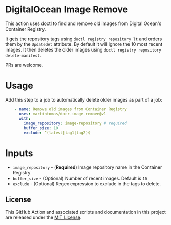 # DigitalOcean Image Remove
This action uses [doctl](https://github.com/digitalocean/action-doctl) to find and remove old images from Digital Ocean's Container Registry.

It gets the repository tags using `doctl registry repository lt` and orders them by the `UpdatedAt` attribute. By default it will ignore the 10 most recent images. It then deletes the older images using `doctl registry repository delete-manifest`.

PRs are welcome.

# Usage
Add this step to a job to automatically delete older images as part of a job:

```yaml
    - name: Remove old images from Container Registry
      uses: martintomas/docr-image-remove@v1
      with:
        image_repository: image-repository # required
        buffer_size: 10
        exclude: ^(latest|tag1|tag2)$
```

# Inputs
- `image_repository` - (**Required**) Image repository name in the Container Registry
- `buffer_size` - (Optional) Number of recent images. Default is `10`
- `exclude` - (Optional) Regex expression to exclude in the tags to delete.

## License

This GitHub Action and associated scripts and documentation in this project are released under the [MIT License](LICENSE).
